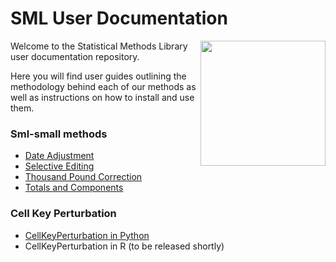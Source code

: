 # SML User Documentation
<img align="right" width="200" height="200" src="https://github.com/user-attachments/assets/a84c0ae9-5c23-4371-b647-f8cd3af1ff25">

Welcome to the Statistical Methods Library user documentation repository.

Here you will find user guides outlining the methodology behind each of our methods as well as instructions on how to install and use them.

### Sml-small methods
- [Date Adjustment](UserGuides/DateAdjustment/DateAdjustment.md)
- [Selective Editing](UserGuides/SelectiveEditing/SelectiveEditing.md)
- [Thousand Pound Correction]()
- [Totals and Components](UserGuides/TotalsAndComponents/TotalsAndComponents.md)

### Cell Key Perturbation
- [CellKeyPerturbation in Python](UserGuides/CellKeyPerturbation/CellKeyPerturbation_Py.md)
- CellKeyPerturbation in R (to be released shortly)

